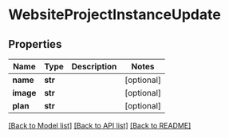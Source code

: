 # WebsiteProjectInstanceUpdate

## Properties
Name | Type | Description | Notes
------------ | ------------- | ------------- | -------------
**name** | **str** |  | [optional] 
**image** | **str** |  | [optional] 
**plan** | **str** |  | [optional] 

[[Back to Model list]](../README.md#documentation-for-models) [[Back to API list]](../README.md#documentation-for-api-endpoints) [[Back to README]](../README.md)



